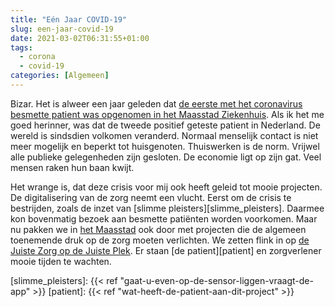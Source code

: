 ```yaml
---
title: "Eén Jaar COVID-19"
slug: een-jaar-covid-19
date: 2021-03-02T06:31:55+01:00
tags:
  - corona
  - covid-19
categories: [Algemeen]
---
```

Bizar. Het is alweer een jaar geleden dat [de eerste met het coronavirus besmette patient was opgenomen in het Maasstad Ziekenhuis][eerste]. Als ik het me goed herinner, was dat de tweede positief geteste patient in Nederland. De wereld is sindsdien volkomen veranderd. Normaal menselijk contact is niet meer mogelijk en beperkt tot huisgenoten. Thuiswerken is de norm. Vrijwel alle publieke gelegenheden zijn gesloten. De economie ligt op zijn gat. Veel mensen raken hun baan kwijt.

Het wrange is, dat deze crisis voor mij ook heeft geleid tot mooie projecten. De digitalisering van de zorg neemt een vlucht. Eerst om de crisis te bestrijden, zoals de inzet van [slimme pleisters][slimme_pleisters]. Daarmee kon bovenmatig bezoek aan besmette patiënten worden voorkomen. Maar nu pakken we in [het Maasstad][mz] ook door met projecten die de algemeen toenemende druk op de zorg moeten verlichten. We zetten flink in op [de Juiste Zorg op de Juiste Plek][jzojp]. Er staan [de patient][patient] en zorgverlener mooie tijden te wachten.

[eerste]: https://nos.nl/artikel/2325438-mogelijk-nieuwe-coronabesmetting-maasstad-ziekenhuis-ic-tijdelijk-dicht.html
[mz]: https://www.maasstadziekenhuis.nl/
[jzojp]: https://www.dejuistezorgopdejuisteplek.nl/
[slimme_pleisters]: {{< ref "gaat-u-even-op-de-sensor-liggen-vraagt-de-app" >}}
[patient]: {{< ref "wat-heeft-de-patient-aan-dit-project" >}}
